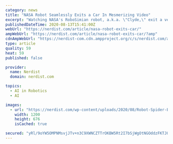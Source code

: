```yaml
---
category: news
title: "NASA Robot Seamlessly Exits a Car In Mesmerizing Video"
excerpt: "Watching NASA's RoboSimian robot, a.k.a. \"Clyde,\" exit a vehicle by seamlessly becoming a creepy quadruped never gets old."
publishedDateTime: 2020-08-13T15:41:00Z
webUrl: "https://nerdist.com/article/nasa-robot-exits-car/"
ampWebUrl: "https://nerdist.com/article/nasa-robot-exits-car/?amp"
cdnAmpWebUrl: "https://nerdist-com.cdn.ampproject.org/c/s/nerdist.com/article/nasa-robot-exits-car/?amp"
type: article
quality: 59
heat: 59
published: false

provider:
  name: Nerdist
  domain: nerdist.com

topics:
  - AI in Robotics
  - AI

images:
  - url: "https://nerdist.com/wp-content/uploads/2020/08/Robot-Spider-Exits-Car-feature-image-08112020.jpg"
    width: 1200
    height: 676
    isCached: true

secured: "yRl/9oYW5OMPNMsvjJTv+n3C9XWNCZTTrOKBW5Rt2I7bSjWgOtNGOddzFKTJ06782GQOdLnYTMgjZv1a+wO9FQtsTyxWnWkqeXC2UdtkJBfT4Xz6WjgzWGfnmQcJODpyIRGKVT3kS7S0h5xDEWptJIcwnu5LV+qfg3FRdOllB1b8hV+LQ9f1qlE3T9CXrGzhKUyvkFIArg1bjWcC6VY8qbvpo7a5CSf1gOszdydKTuQJHUj8tScunuqv/AgFpjg8LImnuLMBFXpbWGLuY0GC8Nre1OS9YJrbwEnU0sIFXxXQAEYz6ND+0E6sCILw5gAZ/yS+lgUNqgdF/nS31MMMbg==;4RIQde/tzAVr/H0lphXSlQ=="
---
```


